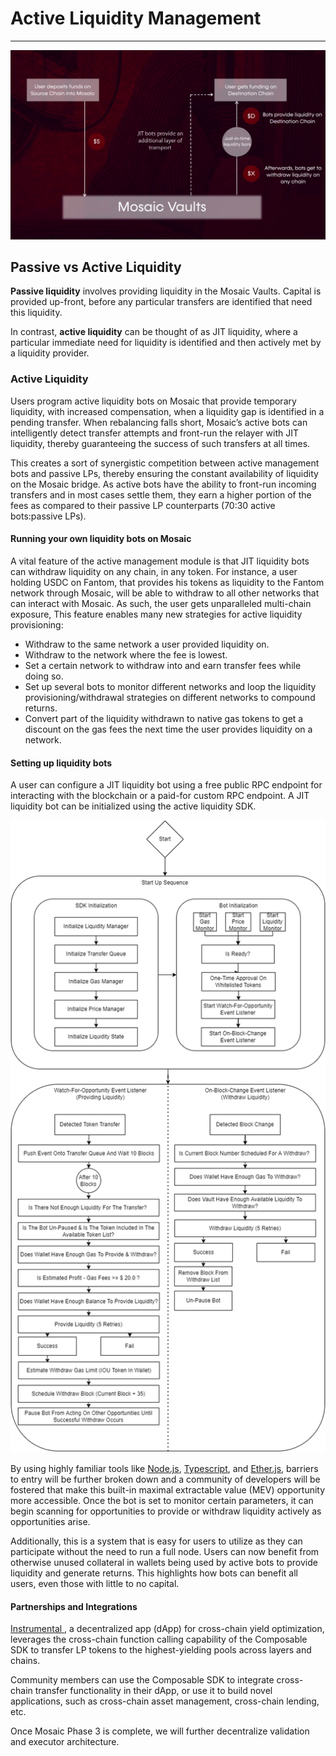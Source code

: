 # Active Liquidity Management

---

![active_liquidity_management](./active-liquidity-management.png)


## Passive vs Active Liquidity

**Passive liquidity** involves providing liquidity in the Mosaic Vaults. Capital is provided up-front, before any particular transfers are identified that need this liquidity. 

In contrast, **active liquidity** can be thought of as JIT liquidity, where a particular immediate need for liquidity is identified and then actively met by a liquidity provider.


### Active Liquidity

Users program active liquidity bots on Mosaic that provide temporary liquidity, with increased compensation, when a liquidity gap is identified in a pending transfer. When rebalancing falls short, Mosaic’s active bots can intelligently detect transfer attempts and front-run the relayer with JIT liquidity, thereby guaranteeing the success of such transfers at all times.

This creates a sort of synergistic competition between active management bots and passive LPs, thereby ensuring the constant availability of liquidity on the Mosaic bridge. As active bots have the ability to front-run incoming transfers and in most cases settle them, they earn a higher portion of the fees as compared to their passive LP counterparts (70:30 active bots:passive LPs). 


#### Running your own liquidity bots on Mosaic 

A vital feature of the active management module is that JIT liquidity bots can withdraw liquidity on any chain, in any token. For instance, a user holding USDC on Fantom, that provides his tokens as liquidity to the Fantom network through Mosaic, will be able to withdraw to all other networks that can interact with Mosaic. As such, the user gets unparalleled multi-chain exposure, This feature enables many new strategies for active liquidity provisioning:

* Withdraw to the same network a user provided liquidity on.
* Withdraw to the network where the fee is lowest.
* Set a certain network to withdraw into and earn transfer fees while doing so.
* Set up several bots to monitor different networks and loop the liquidity provisioning/withdrawal strategies on different networks to compound returns.
* Convert part of the liquidity withdrawn to native gas tokens to get a discount on the gas fees the next time the user provides liquidity on a network.

#### Setting up liquidity bots 

A user can configure a JIT liquidity bot using a free public RPC endpoint for interacting with the blockchain or a paid-for custom RPC endpoint. A JIT liquidity bot can be initialized using the active liquidity SDK. 


![liquidity-bot-sequence-diagram](./liquidity-bot-sequence-diagram.png)


By using highly familiar tools like [Node.js](https://nodejs.org/), [Typescript](https://www.typescriptlang.org/), and [Ether.js](https://docs.ethers.io/v5/), barriers to entry will be further broken down and a community of developers will be fostered that make this built-in maximal extractable value (MEV) opportunity more accessible. Once the bot is set to monitor certain parameters, it can begin scanning for opportunities to provide or withdraw liquidity actively as opportunities arise.

Additionally, this is a system that is easy for users to utilize as they can participate without the need to run a full node. Users can now benefit from otherwise unused collateral in wallets being used by active bots to provide liquidity and generate returns. This highlights how bots can benefit all users, even those with little to no capital.

#### Partnerships and Integrations

[Instrumental ](https://www.instrumental.finance), a decentralized app (dApp) for cross-chain yield optimization, leverages the cross-chain function calling capability of the Composable SDK to transfer LP tokens to the highest-yielding pools across layers and chains.  

Community members can use the Composable SDK to integrate cross-chain transfer functionality in their dApp, or use it to build novel applications, such as cross-chain asset management, cross-chain lending, etc. 

Once Mosaic Phase 3 is complete, we will further decentralize validation and executor architecture.
